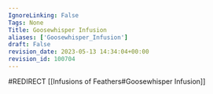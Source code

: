 ```yaml
---
IgnoreLinking: False
Tags: None
Title: Goosewhisper Infusion
aliases: ['Goosewhisper_Infusion']
draft: False
revision_date: 2023-05-13 14:34:04+00:00
revision_id: 100704
---
```


#REDIRECT [[Infusions of Feathers#Goosewhisper Infusion]]